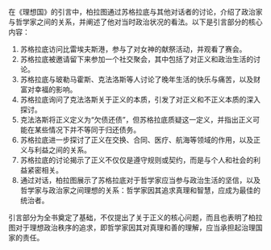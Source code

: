 在《理想国》的引言中，柏拉图通过苏格拉底与其他对话者的讨论，介绍了政治家与哲学家之间的关系，并阐述了他对当时政治状况的看法。以下是引言部分的核心内容：

1. 苏格拉底访问比雷埃夫斯港，参与了对女神的献祭活动，并观看了赛会。
2. 苏格拉底被邀请留下来参加一个社交聚会，其中包括了对正义和政治生活的讨论。
3. 苏格拉底与玻勒马霍斯、克法洛斯等人讨论了晚年生活的快乐与痛苦，以及财富对幸福的影响。
4. 苏格拉底询问了克法洛斯关于正义的本质，引发了对正义和不正义本质的深入探讨。
5. 克法洛斯将正义定义为“欠债还债”，但苏格拉底质疑这一定义，并指出正义可能在某些情况下并不等同于归还债务。
6. 苏格拉底进一步探讨了正义在交换、合同、医疗、航海等领域的作用，以及正义与利益之间的关系。
7. 苏格拉底的讨论揭示了正义不仅仅是遵守规则或契约，而是与个人和社会的利益紧密相关。
8. 通过对话，柏拉图展示了苏格拉底对于哲学家应当参与政治生活的坚信，以及哲学家与政治家之间理想的关系：哲学家因其追求真理和智慧，应成为最佳的统治者。

引言部分为全书奠定了基础，不仅提出了关于正义的核心问题，而且也表明了柏拉图对于理想政治秩序的追求，即哲学家因其对真理和善的理解，应当承担起治理国家的责任。